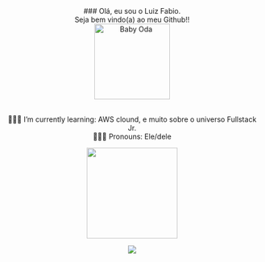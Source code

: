 <div align="center"> ### Olá, eu sou o Luiz Fabio.<br>Seja bem vindo(a) ao meu Github!!</div>




<div align="center"><img align="center" alt="Baby Oda" height="150" style="border-radius:50 boder="#53A041"; src="https://github.com/LuizFabiodoCarmo/LuizFabiodoCarmo/assets/104438927/f3258fcb-4304-4f49-b35d-b63b795a2ab2">
</div> 

<br>

<p align="center">👨🏽‍💻 I’m currently learning: AWS clound, e muito sobre o universo Fullstack Jr.
<br> 🧔🏽‍♂️ Pronouns: Ele/dele</p>

<div align="center">
  <img height="180" src="https://github-readme-stats.vercel.app/api?username=anuraghazra&show_icons=true&theme=merko">
<!--   ![Anurag's GitHub stats](https://github-readme-stats.vercel.app/api?username=anuraghazra&show_icons=true&theme=merko) -->
</div>





<p align="center">
  <a href="https://skillicons.dev">
    <img src="https://skillicons.dev/icons?i=javascript,css,html,bootstrap,figma,mysql,typescript,java,python,angular,aws" />
  </a>
</p>

<!-- <div style="display: inline_block"><br>
  <img align="center" alt="Luiz-Js" height="30" width="40" src="https://raw.githubusercontent.com/devicons/devicon/master/icons/javascript/javascript-plain.svg">
  <img align="center" alt="Luiz-Ts" height="30" width="40" src="https://raw.githubusercontent.com/devicons/devicon/master/icons/typescript/typescript-plain.svg">
  <img align="center" alt="Luiz-React" height="30" width="40" src="https://raw.githubusercontent.com/devicons/devicon/master/icons/react/react-original.svg">
  <img align="center" alt="Luiz-HTML" height="30" width="40" src="https://raw.githubusercontent.com/devicons/devicon/master/icons/html5/html5-original.svg">
  <img align="center" alt="Luiz-CSS" height="30" width="40" src="https://raw.githubusercontent.com/devicons/devicon/master/icons/css3/css3-original.svg">
  <img align="center" alt="Luiz-Java" height="30" width="40" src="https://github.com/tandpfun/skill-icons/blob/main/icons/Java-Light.svg">
  <img align="center" alt="Luiz-MySQL" height="30" width="40" src="https://github.com/tandpfun/skill-icons/blob/main/icons/MySQL-Dark.svg">
  <img align="center" alt="Luiz-Python" height="30" width="40" src="https://raw.githubusercontent.com/devicons/devicon/master/icons/python/python-original.svg">
  <img align="center" alt="Luiz-Angular" height="30" width="40" src="https://github.com/tandpfun/skill-icons/blob/main/icons/Angular-Light.svg">
  <img align="center" alt="Luiz-Boot" height="30" width="40" src="https://github.com/tandpfun/skill-icons/blob/main/icons/Bootstrap.svg"> 
  <img align="center" alt="Luiz-Figma" height="30" width="40" src="https://github.com/tandpfun/skill-icons/blob/main/icons/Figma-Light.svg">
  <img align="center" alt="Luiz-aws" height="30" width="40" src="https://github.com/tandpfun/skill-icons/blob/main/icons/AWS-Dark.svg">
  

</div>-->

